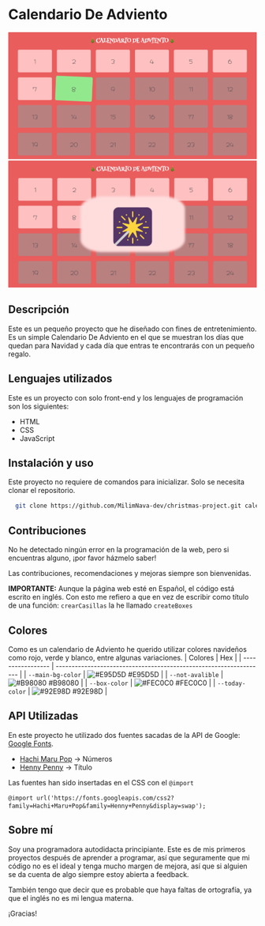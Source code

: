 # Calendario De Adviento

![Screenshot 2](./img/screenshot-2.png)
![Screenshot 1](./img/screenshot-1.png)

## Descripción

Este es un pequeño proyecto que he diseñado con fines de entretenimiento. Es un simple Calendario De Adviento en el que se muestran los días que quedan para Navidad y cada día que entras te encontrarás con un pequeño regalo.

## Lenguajes utilizados

Este es un proyecto con solo front-end y los lenguajes de programación son los siguientes:

 * HTML
 * CSS
 * JavaScript
## Instalación y uso

Este proyecto no requiere de comandos para inicializar. Solo se necesita clonar el repositorio.

```bash
  git clone https://github.com/MilimNava-dev/christmas-project.git calendario-de-adviento
```
    
## Contribuciones

No he detectado ningún error en la programación de la web, pero si encuentras alguno, ¡por favor házmelo saber!

Las contribuciones, recomendaciones y mejoras siempre son bienvenidas.	

**IMPORTANTE:** Aunque la página web esté en Español, el código está escrito en inglés. Con esto me refiero a que en vez de escribir como título de una función: `crearCasillas` la he llamado `createBoxes`
## Colores
Como es un calendario de Adviento he querido utilizar colores navideños como rojo, verde y blanco, entre algunas variaciones.
| Colores             | Hex                                                                |
| ----------------- | ------------------------------------------------------------------ |
| `--main-bg-color` | ![#E95D5D](https://via.placeholder.com/10/E95D5D?text=+) #E95D5D |
|  `--not-avalible` | ![#B98080](https://via.placeholder.com/10/B98080?text=+) #B98080 |
| `--box-color` | ![#FEC0C0](https://via.placeholder.com/10/FEC0C0?text=+) #FEC0C0 |
| `--today-color` | ![#92E98D](https://via.placeholder.com/10/92E98D?text=+) #92E98D |


## API Utilizadas
En este proyecto he utilizado dos fuentes sacadas de la API de Google: [Google Fonts](https://fonts.google.com/).
* [Hachi Maru Pop](https://fonts.google.com/specimen/Hachi+Maru+Pop) → Números
* [Henny Penny](https://fonts.google.com/specimen/Henny+Penny) → Título

Las fuentes han sido insertadas en el CSS con el `@import`
```
@import url('https://fonts.googleapis.com/css2?family=Hachi+Maru+Pop&family=Henny+Penny&display=swap');

```
## Sobre mí
Soy una programadora autodidacta principiante. Este es de mis primeros proyectos después de aprender a programar, así que seguramente que mi código no es el ideal y tenga mucho margen de mejora, así que si alguien se da cuenta de algo siempre estoy abierta a feedback.

También tengo que decir que es probable que haya faltas de ortografía, ya que el inglés no es mi lengua materna.

¡Gracias!